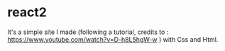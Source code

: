 # react2

It's a simple site I made (following a tutorial, credits to : https://www.youtube.com/watch?v=D-h8L5hgW-w ) with Css and Html.
